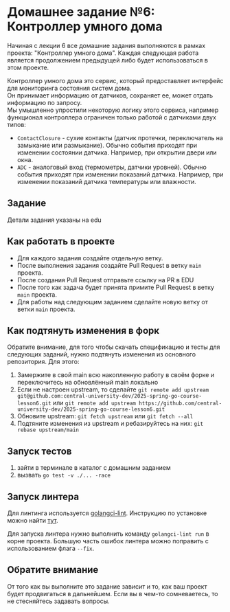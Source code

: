 # Домашнее задание №6: Контроллер умного дома

Начиная с лекции 6 все домашние задания выполняются в рамках проекта: "Контроллер умного дома".
Каждая следующая работа является продолжением предыдущей либо будет использоваться в этом проекте.

Контроллер умного дома это сервис, который предоставляет интерфейс для мониторинга состояния систем дома.  
Он принимает информацию от датчиков, сохраняет ее, может отдать информацию по запросу.  
Мы умышленно упростили некоторую логику этого сервиса, например функционал контроллера ограничен только работой с датчиками двух типов:
- `ContactClosure` - сухие контакты (датчик протечки, переключатель на замыкание или размыкание).
  Обычно события приходят при изменении состоянии датчика. Например, при открытии двери или окна.
- `ADC` - аналоговый вход (термометры, датчики уровней). Обычно события приходят при изменении показаний датчика.
  Например, при изменении показаний датчика температуры или влажности.

## Задание
Детали задания указаны на edu

## Как работать в проекте

* Для каждого задания создайте отдельную ветку.
* После выполнения задания создайте Pull Request в ветку `main` проекта.
* После создания Pull Request отправьте ссылку на PR в EDU
* После того как задача будет принята примите Pull Request в ветку `main` проекта.
* Для работы над следующим заданием сделайте новую ветку от ветки `main` проекта.

## Как подтянуть изменения в форк

Обратите внимание, для того чтобы скачать спецификацию и тесты для следующих заданий, нужно подтянуть изменения из основного репозитория.
Для этого:
1. Замержите в свой main всю накопленную работу в своём форке и переключитесь на обновлённый main локально
2. Если не настроен upstream, то сделайте ```git remote add upstream git@github.com:central-university-dev/2025-spring-go-course-lesson6.git``` или ```git remote add upstream https://github.com/central-university-dev/2025-spring-go-course-lesson6.git```
3. Обновите upstream: ```git fetch upstream``` или ```git fetch --all```
4. Подтяните изменения из upstream и ребазируйтесь на них: ```git rebase upstream/main```

## Запуск тестов

1. зайти в терминале в каталог с домашним заданием
2. вызвать ```go test -v ./... -race```

## Запуск линтера

Для линтинга используется [golangci-lint](https://golangci-lint.run/).
Инструкцию по установке можно найти [тут](https://golangci-lint.run/usage/install/).

Для запуска линтера нужно выполнить команду `golangci-lint run` в корне проекта.
Большую часть ошибок линтера можно поправить с использованием флага `--fix`.

## Обратите внимание
От того как вы выполните это задание зависит и то, как ваш проект будет продвигаться в дальнейшем. Если вы в чем-то сомневаетесь, то не стесняйтесь задавать вопросы.

